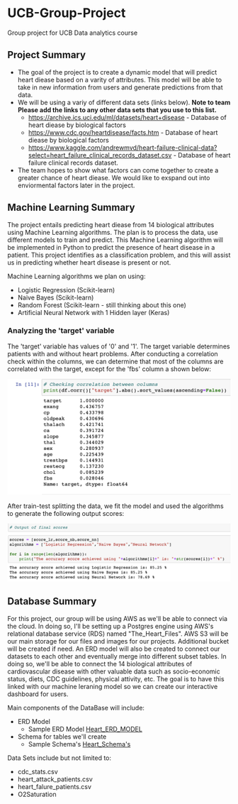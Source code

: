 # UCB-Group-Project
Group project for UCB Data analytics course


## Project Summary
- The goal of the project is to create a dynamic model that will predict heart diease based on a varity of attributes. This model will be able to take in new information from users and generate predictions from that data.
- We will be using a variy of different data sets (links below). __Note to team Please add the links to any other data sets that you use to this list.__
    * https://archive.ics.uci.edu/ml/datasets/heart+disease - Database of heart diease by biological factors
    * https://www.cdc.gov/heartdisease/facts.htm - Database of heart diease by biological factors
    * https://www.kaggle.com/andrewmvd/heart-failure-clinical-data?select=heart_failure_clinical_records_dataset.csv - Database of heart failure clinical records dataset.
- The team hopes to show what factors can come together to create a greater chance of heart diease. We would like to exspand out into enviormental factors later in the project.

## Machine Learning Summary
The project entails predicting heart diease from 14 biological attributes using Machine Learning algorithms. The plan is to process the data, use different models to train and predict. This Machine Learning algorithm will be implemented in Python to predict the presence of heart disease in a patient. This project identifies as a classification problem, and this will assist us in predicting whether heart disease is present or not.

Machine Learning algorithms we plan on using:

- Logistic Regression (Scikit-learn)
- Naive Bayes (Scikit-learn)
- Random Forest (Scikit-learn - still thinking about this one)
- Artificial Neural Network with 1 Hidden layer (Keras)

### Analyzing the 'target' variable 
The 'target' variable has values of '0' and '1'. The target variable determines patients with and without heart problems. After conducting a correlation check within the columns, we can determine that most of the columns are correlated with the target, except for the 'fbs' column a shown below:

![correlation_columns](https://github.com/UCB-Data-Analysis-Project/UCB-Group-Project/blob/kshah_branch/Images/correlation_columns.png)

After train-test splitting the data, we fit the model and used the algorithms to generate the following output scores:

![output_scores](https://github.com/UCB-Data-Analysis-Project/UCB-Group-Project/blob/kshah_branch/Images/output_scores.png)
## Database Summary
For this project, our group will be using AWS as we'll be able to connect via the cloud. In doing so, I'll be setting up a Postgres engine using AWS's relational database service (RDS) named "The_Heart_Files". AWS S3 will be our main storage for our files and images for our projects. Additional bucket will be created if need. An ERD model will also be created to connect our datasets to each other and eventually merge into different subset tables. In doing so, we'll be able to connect the 14 biological attributes of cardiovascular disease with other valuable data such as socio-economic status, diets, CDC guidelines, physical attivity, etc. The goal is to have this linked with our machine leraning model so we can create our interactive dashboard for users.

Main components of the DataBase will include:
  - ERD Model
    - Sample ERD Model [Heart_ERD_MODEL]( )
  - Schema for tables we'll create 
    - Sample Schema's [Heart_Schema's](https://github.com/UCB-Data-Analysis-Project/UCB-Group-Project/blob/JP_Branch/DataBase%20Schemas/Heart_Schema.sql )

Data Sets include but not limited to:
  - cdc_stats.csv
  - heart_attack_patients.csv
  - heart_falure_patients.csv
  - O2Saturation